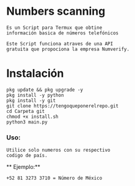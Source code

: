 # Numbers scanning
    Es un Script para Termux que obtine
    información basica de números telefónicos

    Este Script funciona atraves de una API 
    gratuita que propociona la empresa Numverify.

# Instalación
    pkg update && pkg upgrade -y
    pkg install -y python
    pkg install -y git
    git clone https://tengoqueponerelrepo.git
    cd Carpeta git
    chmod +x install.sh
    python3 main.py

### Uso:
    Utilice solo numeros con su respectivo
    codigo de país.


   ** Ejemplo:**

    +52 81 3273 3710 = Número de México
